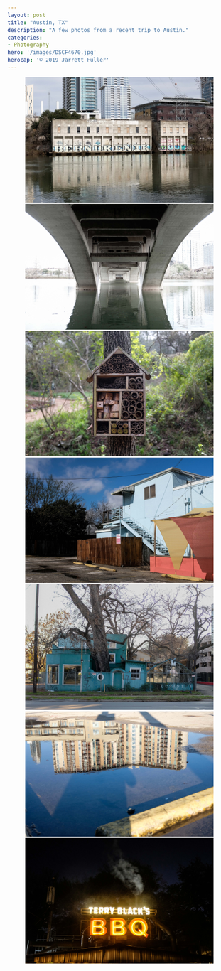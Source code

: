 ```yaml
---
layout: post
title: "Austin, TX"
description: "A few photos from a recent trip to Austin."
categories:
- Photography
hero: '/images/DSCF4670.jpg'
herocap: '© 2019 Jarrett Fuller'
---
```


<figure>
<img src="/images/DSCF4638.jpg">
<img src="/images/DSCF4646.jpg">
<img src="/images/DSCF4667.jpg">
<img src="/images/DSCF4707.jpg">
<img src="/images/DSCF4719.jpg">
<img src="/images/DSCF4721.jpg">
<img src="/images/DSCF4731.jpg">
</figure>
